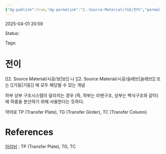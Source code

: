 ```yaml
---
{"dg-publish":true,"dg-permalink":"2.-Source-Material/시공/전이","permalink":"/2.-Source-Material/시공/전이/"}
---
```



2025-04-01 20:59

Status: 

Tags: 

# 전이
[[2. Source Material/시공/보\|보]] 나 [[2. Source Material/시공/슬래브\|슬래브]] 또는 [[기둥\|기둥]] 에 모두 해당될 수 있는 개념

하부 상부 구조시스템이 달라지는 경우 (즉, 하부는 라멘구조, 상부는 벽식구조와 같이) 에 하중을 분산하기 위해 사용한다는 듯하다.

약어로 TP (Transfer Plate), TG (Transfer Girder), TC (Transfer Column)

# References
[아리뉘](https://m.blog.naver.com/minjoo9318/221286927445?recommendTrackingCode=2) : TP (Transfer Plate), TG, TC